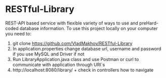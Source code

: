 # RESTful-Library
REST-API based service with flexible variety of ways to use and preHard-coded database information.
To use this project locally on your computer you need to:
1) git clone https://github.com/VladMakhov/RESTful-Library
2) In application.properties change database url, username and password if you use MySQL and Driver if not
3) Run LibraryApplication.java class and use Postman or curl to communicate with application through URI`s
4) http://localhost:8080/library/ + check in controllers how to navigate


